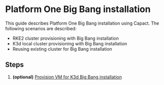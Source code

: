 # Platform One Big Bang installation

This guide describes Platform One Big Bang installation using Capact.
The following scenarios are described:
- RKE2 cluster provisioning with Big Bang installation
- K3d local cluster provisioning with Big Bang installation
- Reusing existing cluster for Big Bang installation

## Steps

1. **(optional)** [Provision VM for K3d Big Bang installation](./provision-vm.md)